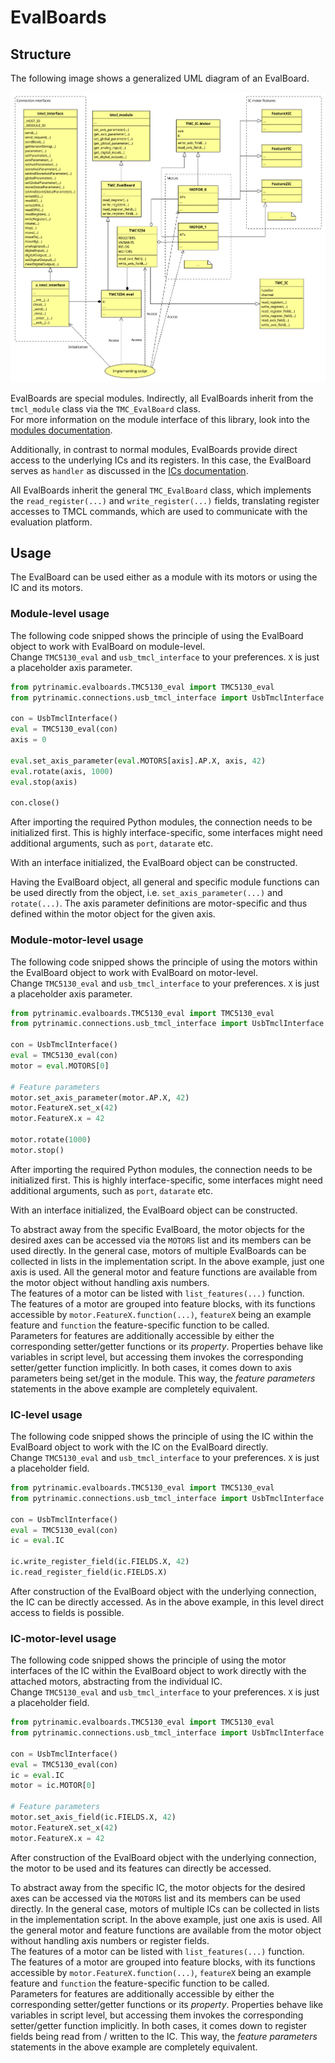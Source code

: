 # EvalBoards

## Structure

The following image shows a generalized UML diagram of an EvalBoard.

![EvalBoard structure](resources/eval.svg "EvalBoard structure")

EvalBoards are special modules. Indirectly, all EvalBoards inherit from
the `tmcl_module` class via the `TMC_EvalBoard` class.  
For more information on the module interface of this library, look into the
[modules documentation](modules.md).

Additionally, in contrast to normal modules, EvalBoards provide direct access to the underlying
ICs and its registers. In this case, the EvalBoard serves as `handler` as
discussed in the [ICs documentation](ics.md).

All EvalBoards inherit the general `TMC_EvalBoard` class, which implements
the `read_register(...)` and `write_register(...)` fields, translating
register accesses to TMCL commands, which are used to communicate with the
evaluation platform.

## Usage

The EvalBoard can be used either as a module with its motors or using the IC
and its motors.

### Module-level usage

The following code snipped shows the principle of using the EvalBoard object to
work with EvalBoard on module-level.  
Change `TMC5130_eval` and `usb_tmcl_interface` to your preferences. `X` is just a placeholder axis parameter.

```Python
from pytrinamic.evalboards.TMC5130_eval import TMC5130_eval
from pytrinamic.connections.usb_tmcl_interface import UsbTmclInterface

con = UsbTmclInterface()
eval = TMC5130_eval(con)
axis = 0

eval.set_axis_parameter(eval.MOTORS[axis].AP.X, axis, 42)
eval.rotate(axis, 1000)
eval.stop(axis)

con.close()
```

After importing the required Python modules, the connection needs to be
initialized first. This is highly interface-specific, some interfaces might
need additional arguments, such as `port`, `datarate` etc.

With an interface initialized, the EvalBoard object can be constructed.

Having the EvalBoard object, all general and specific module functions can be used
directly from the object, i.e. `set_axis_parameter(...)` and `rotate(...)`.
The axis parameter definitions are motor-specific and thus defined within the
motor object for the given axis.

### Module-motor-level usage

The following code snipped shows the principle of using the motors within the EvalBoard object to
work with EvalBoard on motor-level.  
Change `TMC5130_eval` and `usb_tmcl_interface` to your preferences. `X` is just a placeholder axis parameter.

```Python
from pytrinamic.evalboards.TMC5130_eval import TMC5130_eval
from pytrinamic.connections.usb_tmcl_interface import UsbTmclInterface

con = UsbTmclInterface()
eval = TMC5130_eval(con)
motor = eval.MOTORS[0]

# Feature parameters
motor.set_axis_parameter(motor.AP.X, 42)
motor.FeatureX.set_x(42)
motor.FeatureX.x = 42

motor.rotate(1000)
motor.stop()
```

After importing the required Python modules, the connection needs to be
initialized first. This is highly interface-specific, some interfaces might
need additional arguments, such as `port`, `datarate` etc.

With an interface initialized, the EvalBoard object can be constructed.

To abstract away from the specific EvalBoard, the motor objects for the desired axes
can be accessed via the `MOTORS` list and its members can be used directly. In the general case,
motors of multiple EvalBoards can be collected in lists in the implementation script. In the above example,
just one axis is used. All the general motor and feature functions are available
from the motor object without handling axis numbers.  
The features of a motor can be listed with `list_features(...)` function.  
The features of a motor are grouped into feature blocks, with its functions accessible
by `motor.FeatureX.function(...)`, `featureX` being an example feature and `function`
the feature-specific function to be called.  
Parameters for features are additionally accessible by either the corresponding
setter/getter functions or its *property*. Properties behave like variables
in script level, but accessing them invokes the corresponding setter/getter
function implicitly. In both cases, it comes down to axis parameters being
set/get in the module. This way, the *feature parameters* statements in the above
example are completely equivalent.

### IC-level usage

The following code snipped shows the principle of using the IC within the EvalBoard object to
work with the IC on the EvalBoard directly.  
Change `TMC5130_eval` and `usb_tmcl_interface` to your preferences. `X` is just a placeholder field.

```Python
from pytrinamic.evalboards.TMC5130_eval import TMC5130_eval
from pytrinamic.connections.usb_tmcl_interface import UsbTmclInterface

con = UsbTmclInterface()
eval = TMC5130_eval(con)
ic = eval.IC

ic.write_register_field(ic.FIELDS.X, 42)
ic.read_register_field(ic.FIELDS.X)
```

After construction of the EvalBoard object with the underlying connection,
the IC can be directly accessed.
As in the above example, in this level direct access to fields is possible.

### IC-motor-level usage

The following code snipped shows the principle of using the motor interfaces of the IC within the EvalBoard object to
work directly with the attached motors, abstracting from the individual IC.  
Change `TMC5130_eval` and `usb_tmcl_interface` to your preferences. `X` is just a placeholder field.

```Python
from pytrinamic.evalboards.TMC5130_eval import TMC5130_eval
from pytrinamic.connections.usb_tmcl_interface import UsbTmclInterface

con = UsbTmclInterface()
eval = TMC5130_eval(con)
ic = eval.IC
motor = ic.MOTOR[0]

# Feature parameters
motor.set_axis_field(ic.FIELDS.X, 42)
motor.FeatureX.set_x(42)
motor.FeatureX.x = 42
```

After construction of the EvalBoard object with the underlying connection,
the motor to be used and its features can directly be accessed.

To abstract away from the specific IC, the motor objects for the desired axes
can be accessed via the `MOTORS` list and its members can be used directly. In the general case,
motors of multiple ICs can be collected in lists in the implementation script. In the above example,
just one axis is used. All the general motor and feature functions are available
from the motor object without handling axis numbers or register fields.  
The features of a motor can be listed with `list_features(...)` function.  
The features of a motor are grouped into feature blocks, with its functions accessible
by `motor.FeatureX.function(...)`, `featureX` being an example feature and `function`
the feature-specific function to be called.  
Parameters for features are additionally accessible by either the corresponding
setter/getter functions or its *property*. Properties behave like variables
in script level, but accessing them invokes the corresponding setter/getter
function implicitly. In both cases, it comes down to register fields being
read from / written to the IC. This way, the *feature parameters* statements in the above
example are completely equivalent.
